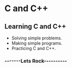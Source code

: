# C and C++
## Learning C and C++
- Solving simple problems.
- Making simple programs.
- Practicing C and C++.
### -------Lets Rock----------
